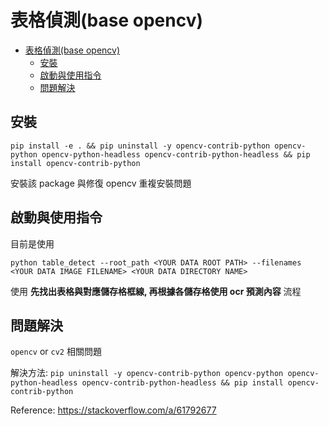 # 表格偵測(base opencv)

- [表格偵測(base opencv)](#表格偵測base-opencv)
  - [安裝](#安裝)
  - [啟動與使用指令](#啟動與使用指令)
  - [問題解決](#問題解決)

## 安裝

`pip install -e . && pip uninstall -y opencv-contrib-python opencv-python opencv-python-headless opencv-contrib-python-headless && pip install opencv-contrib-python`

安裝該 package 與修復 opencv 重複安裝問題

## 啟動與使用指令

目前是使用

`python table_detect --root_path <YOUR DATA ROOT PATH> --filenames <YOUR DATA IMAGE FILENAME> <YOUR DATA DIRECTORY NAME>`

使用 **先找出表格與對應儲存格框線, 再根據各儲存格使用 ocr 預測內容** 流程

## 問題解決

`opencv` or `cv2` 相關問題

解決方法: `pip uninstall -y opencv-contrib-python opencv-python opencv-python-headless opencv-contrib-python-headless && pip install opencv-contrib-python`

Reference: https://stackoverflow.com/a/61792677
